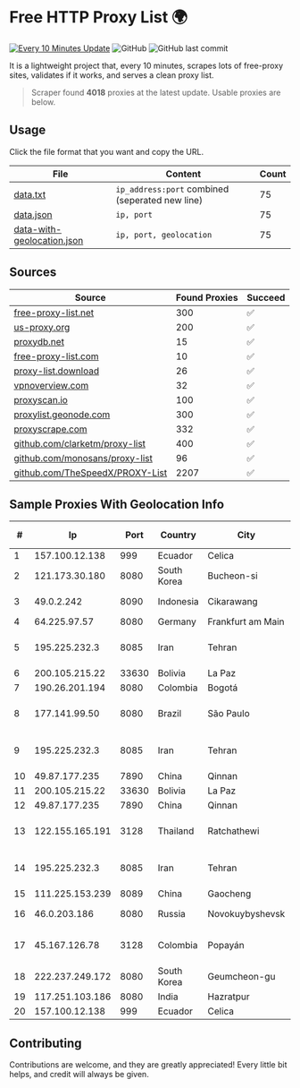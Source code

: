 
# Free HTTP Proxy List 🌍

[![Every 10 Minutes Update](https://github.com/mertguvencli/http-proxy-list/actions/workflows/main.yml/badge.svg?branch=main)](https://github.com/mertguvencli/http-proxy-list/actions/workflows/main.yml)
![GitHub](https://img.shields.io/github/license/mertguvencli/http-proxy-list)
![GitHub last commit](https://img.shields.io/github/last-commit/mertguvencli/http-proxy-list)

It is a lightweight project that, every 10 minutes, scrapes lots of free-proxy sites, validates if it works, and serves a clean proxy list.


> Scraper found **4018** proxies at the latest update. Usable proxies are below.

## Usage

Click the file format that you want and copy the URL.


|File|Content|Count|
|----|-------|-----|
|[data.txt](https://raw.githubusercontent.com/mertguvencli/http-proxy-list/main/proxy-list/data.txt)|`ip_address:port` combined (seperated new line)|75|
|[data.json](https://raw.githubusercontent.com/mertguvencli/http-proxy-list/main/proxy-list/data.json)|`ip, port`|75|
|[data-with-geolocation.json](https://raw.githubusercontent.com/mertguvencli/http-proxy-list/main/proxy-list/data-with-geolocation.json)|`ip, port, geolocation`|75|

## Sources

|Source|Found Proxies|Succeed|
|------|-------------|-------|
|[free-proxy-list.net](https://free-proxy-list.net)|300|✅|
|[us-proxy.org](https://www.us-proxy.org)|200|✅|
|[proxydb.net](http://proxydb.net)|15|✅|
|[free-proxy-list.com](https://free-proxy-list.com/?page=&port=&type%5B%5D=http&type%5B%5D=https&up_time=0&search=Search)|10|✅|
|[proxy-list.download](https://www.proxy-list.download/HTTP)|26|✅|
|[vpnoverview.com](https://vpnoverview.com/privacy/anonymous-browsing/free-proxy-servers)|32|✅|
|[proxyscan.io](https://www.proxyscan.io)|100|✅|
|[proxylist.geonode.com](https://proxylist.geonode.com/api/proxy-list?limit=300&page=1&sort_by=lastChecked&sort_type=desc&protocols=http,https)|300|✅|
|[proxyscrape.com](https://api.proxyscrape.com/v2/?request=displayproxies&protocol=http&timeout=10000&country=all&ssl=all&anonymity=all)|332|✅|
|[github.com/clarketm/proxy-list](https://raw.githubusercontent.com/clarketm/proxy-list/master/proxy-list-raw.txt)|400|✅|
|[github.com/monosans/proxy-list](https://raw.githubusercontent.com/monosans/proxy-list/main/proxies/http.txt)|96|✅|
|[github.com/TheSpeedX/PROXY-List](https://raw.githubusercontent.com/TheSpeedX/PROXY-List/master/http.txt)|2207|✅|


## Sample Proxies With Geolocation Info

|#|Ip|Port|Country|City|Internet Service Provider|
|-|--|----|-------|----|-------------------------|
|1|157.100.12.138|999|Ecuador|Celica|Telconet S.A|
|2|121.173.30.180|8080|South Korea|Bucheon-si|Korea Telecom|
|3|49.0.2.242|8090|Indonesia|Cikarawang|PT Usaha Adi Sanggoro|
|4|64.225.97.57|8080|Germany|Frankfurt am Main|DigitalOcean, LLC|
|5|195.225.232.3|8085|Iran|Tehran|TS Information Technology Limited|
|6|200.105.215.22|33630|Bolivia|La Paz|AXS Bolivia S. A.|
|7|190.26.201.194|8080|Colombia|Bogotá|ETB - Colombia|
|8|177.141.99.50|8080|Brazil|São Paulo|Claro NXT Telecomunicacoes Ltda|
|9|195.225.232.3|8085|Iran|Tehran|TS Information Technology Limited|
|10|49.87.177.235|7890|China|Qinnan|Chinanet|
|11|200.105.215.22|33630|Bolivia|La Paz|AXS Bolivia S. A.|
|12|49.87.177.235|7890|China|Qinnan|Chinanet|
|13|122.155.165.191|3128|Thailand|Ratchathewi|CAT Telecom Public Company Limited|
|14|195.225.232.3|8085|Iran|Tehran|TS Information Technology Limited|
|15|111.225.153.239|8089|China|Gaocheng|Chinanet|
|16|46.0.203.186|8080|Russia|Novokuybyshevsk|JSC "ER-Telecom Holding"|
|17|45.167.126.78|3128|Colombia|Popayán|Sepcom Comunicaciones SAS|
|18|222.237.249.172|8080|South Korea|Geumcheon-gu|SK Broadband Co Ltd|
|19|117.251.103.186|8080|India|Hazratpur|BSNL Internet|
|20|157.100.12.138|999|Ecuador|Celica|Telconet S.A|



## Contributing

Contributions are welcome, and they are greatly appreciated! Every
little bit helps, and credit will always be given.

